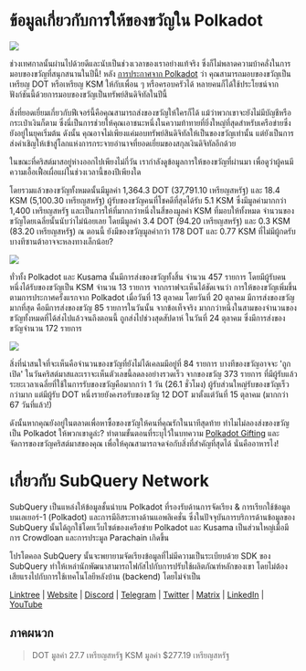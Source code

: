 # ข้อมูลเกี่ยวกับการให้ของขวัญใน Polkadot

![](https://miro.medium.com/max/1400/1*Y_Fm1wWLcN9lAbWr0KK1qA.png)

ช่วงเทศกาลนั้นผ่านไปด้วยดีและนับเป็นช่วงเวลาของเราอย่างแท้จริง ซึ่งก็ไม่พลาดความบ้าคลั่งในการมอบของขวัญที่สนุกสนานในปีนี้! หลัง [การประกาศจาก Polkadot](https://polkadot.network/blog/introducing-polkadot-kusama-gifts/) ว่า คุณสามารถมอบของขวัญเป็นเหรียญ DOT หรือเหรียญ KSM ให้กับเพื่อน ๆ หรือครอบครัวได้ หลายคนก็ได้ใช้ประโยชน์จากฟังก์ชันนี้ด้วยการมอบของขวัญเป็นทรัพย์สินดิจิทัลในปีนี้

สิ่งที่ยอดเยี่ยมเกี่ยวกับฟีเจอร์นี้คือคุณสามารถส่งของขวัญให้ใครก็ได้ แม้ว่าพวกเขาจะยังไม่มีบัญชีหรือกระเป๋าเงินก็ตาม ซึ่งนี่เป็นการช่วยให้คุณเอาชนะหนึ่งในความท้าทายที่ยิ่งใหญ่ที่สุดสำหรับเครือข่ายซึ่งยังอยู่ในยุคเริ่มต้น ดังนั้น คุณอาจไม่เพียงแค่มอบทรัพย์สินดิจิทัลให้เป็นของขวัญเท่านั้น แต่ยังเป็นการส่งคำเชิญให้เข้าสู่โลกแห่งการกระจายอำนาจที่ยอดเยี่ยมของสกุลเงินดิจิทัลอีกด้วย

ในขณะที่คริสต์มาสอยู่ห่างออกไปเพียงไม่กี่วัน เรากำลังดูข้อมูลการให้ของขวัญที่ผ่านมา เพื่อดูว่าผู้คนมีความเอื้อเฟื้อเผื่อแผ่ในช่วงเวลานี้ของปีเพียงใด

โดยรวมแล้วของขวัญทั้งหมดนั้นมีมูลค่า 1,364.3 DOT (37,791.10 เหรียญสหรัฐ) และ 18.4 KSM (5,100.30 เหรียญสหรัฐ) ผู้รับของขวัญคนที่โชคดีที่สุดได้รับ 5.1 KSM ซึ่งมีมูลค่ามากกว่า 1,400 เหรียญสหรัฐ และเป็นการให้ที่มากกว่าหนึ่งในสี่ของมูลค่า KSM ที่มอบให้ทั้งหมด จำนวนของขวัญโดยเฉลี่ยนั้นนับว่าไม่น้อยเลย โดยมีมูลค่า 3.4 DOT (94.20 เหรียญสหรัฐ) และ 0.3 KSM (83.20 เหรียญสหรัฐ) ณ ตอนนี้ ยังมีของขวัญมูลค่ากว่า 178 DOT และ 0.77 KSM ที่ไม่มีผู้กดรับ บางทีซานต้าอาจจะหลงทางเล็กน้อย?

![](https://miro.medium.com/max/1400/0*39FkrB8c1ZE2LhlU)

ทั่วทั้ง Polkadot และ Kusama นั้นมีการส่งของขวัญทั้งสิ้น จำนวน 457 รายการ โดยมีผู้รับคนหนึ่งได้รับของขวัญเป็น KSM จำนวน 13 รายการ จากกราฟจะเห็นได้ชัดเจนว่า การให้ของขวัญเพิ่มขึ้นตามการประกาศครั้งแรกจาก Polkadot เมื่อวันที่ 13 ตุลาคม โดยวันที่ 20 ตุลาคม มีการส่งของขวัญมากที่สุด คือมีการส่งของขวัญ 85 รายการในวันนั้น จากข้อเท็จจริง มากกว่าหนึ่งในสามของจำนวนของขวัญทั้งหมดที่ได้ส่งไปแล้วจนถึงตอนนี้ ถูกส่งไปช่วงสุดสัปดาห์ ในวันที่ 24 ตุลาคม ซึ่งมีการส่งของขวัญจำนวน 172 รายการ

![](https://miro.medium.com/max/1400/0*F12i2JCMl0YOwaLG)

สิ่งที่น่าสนใจที่จะเห็นคือจำนวนของขวัญที่ยังไม่ได้เคลมมีอยู่ที่ 84 รายการ บางทีของขวัญอาจจะ 'ถูกเปิด' ในวันคริสต์มาสและเราจะเห็นตัวเลขนี้ลดลงอย่างรวดเร็ว จากของขวัญ 373 รายการ ที่มีผู้รับแล้ว ระยะเวลาเฉลี่ยที่ใช้ในการรับของขวัญคือมากกว่า 1 วัน (26.1 ชั่วโมง) ผู้รับส่วนใหญ่รับของขวัญเร็วกว่ามาก แต่มีผู้รับ DOT หนึ่งรายยังคงรอรับของขวัญ 12 DOT มาตั้งแต่วันที่ 15 ตุลาคม (มากกว่า 67 วันที่แล้ว!)

ดังนั้นหากคุณยังอยู่ในตลาดเพื่อหาซื้อของขวัญให้คนที่คุณรักในนาทีสุดท้าย ทำไมไม่ลองส่งของขวัญเป็น Polkadot ให้พวกเขาดูล่ะ? ทำตามขั้นตอนที่ระบุไว้ในบทความ  [Polkadot Gifting](https://polkadot.network/blog/introducing-polkadot-kusama-gifts/) และจัดการของขวัญคริสต์มาสของคุณ เพื่อให้คุณสามารถจดจ่อกับสิ่งที่สำคัญที่สุดได้ นั่นคืออาหารไง!

# เกี่ยวกับ SubQuery Network

SubQuery เป็นแหล่งให้ข้อมูลชั้นนำบน Polkadot ที่รองรับด้านการจัดเรียง & การเรียกใช้ข้อมูลบนเลเยอร์-1 (Polkadot) และการมีอิสระทางด้านแอพลิเคชั่น ซึ่งในปัจจุบันการบริการด้านข้อมูลของ SubQuery นั้นได้ถูกใช้โดยเว็บไซต์ของเครือข่าย Polkadot และ Kusama เป็นส่วนใหญ่เมื่อมีการ Crowdloan และการประมูล Parachain เกิดขึ้น

โปรโตคอล SubQuery นั้นจะพยายามจัดเรียงข้อมูลที่ไม่มีความเป็นระเบียบด้วย SDK ของ SubQuery ทำให้เหล่านักพัฒนาสามารถโฟกัสไปกับการปรับใช้ผลิตภัณฑ์หลักของเขา โดยไม่ต้องเสียแรงไปกับการใช้เทคโนโลยีหลังบ้าน (backend) โดยไม่จำเป็น

​​​​[Linktree](https://linktr.ee/subquerynetwork)  |  [Website](https://subquery.network/)  |  [Discord](https://discord.com/invite/78zg8aBSMG)  |  [Telegram](https://t.me/subquerynetwork)  |  [Twitter](https://twitter.com/subquerynetwork)  |  [Matrix](https://matrix.to/#/#subquery:matrix.org)  |  [LinkedIn](https://www.linkedin.com/company/subquery)  |  [YouTube](https://www.youtube.com/channel/UCi1a6NUUjegcLHDFLr7CqLw)

## ภาคผนวก

> DOT มูลค่า 27.7 เหรียญสหรัฐ KSM มูลค่า $277.19 เหรียญสหรัฐ

